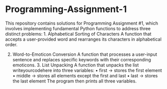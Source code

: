 # Programming-Assignment-1
This repository contains solutions for Programming Assignment #1, which involves implementing fundamental Python functions to address three distinct problems:
	1.	Alphabetical Sorting of Characters
A function that accepts a user-provided word and rearranges its characters in alphabetical order.
	
2.	Word-to-Emoticon Conversion
A function that processes a user-input sentence and replaces specific keywords with their corresponding emoticons.
	3.	List Unpacking
A function that unpacks the list writeyourcodehere into three variables:
	•	first → stores the first element
	•	middle → stores all elements except the first and last
	•	last → stores the last element
The program then prints all three variables.
